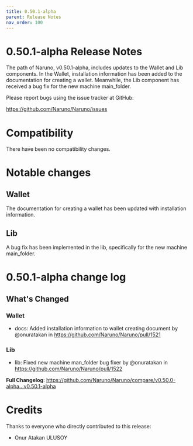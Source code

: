 ```yaml
---
title: 0.50.1-alpha
parent: Release Notes
nav_order: 100
---
```


# 0.50.1-alpha Release Notes

The path of Naruno, v0.50.1-alpha, includes updates to the Wallet and Lib components. In the Wallet, installation information has been added to the documentation for creating a wallet. Meanwhile, the Lib component has received a bug fix for the new machine main_folder.

Please report bugs using the issue tracker at GitHub:

<https://github.com/Naruno/Naruno/issues>

# Compatibility

There have been no compatibility changes.

# Notable changes

## Wallet
The documentation for creating a wallet has been updated with installation information.

## Lib
A bug fix has been implemented in the lib, specifically for the new machine main_folder.

# 0.50.1-alpha change log

<!-- Release notes generated using configuration in .github/release.yml at master -->

## What's Changed
### Wallet
* docs: Added installation information to wallet creating document by @onuratakan in https://github.com/Naruno/Naruno/pull/1521
### Lib
* lib: Fixed new machine man_folder bug fixer by @onuratakan in https://github.com/Naruno/Naruno/pull/1522


**Full Changelog**: https://github.com/Naruno/Naruno/compare/v0.50.0-alpha...v0.50.1-alpha

# Credits

Thanks to everyone who directly contributed to this release:

- Onur Atakan ULUSOY
